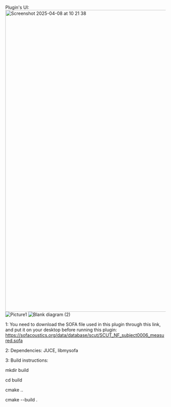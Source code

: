Plugin's UI:
<img width="949" alt="Screenshot 2025-04-08 at 10 21 38" src="https://github.com/user-attachments/assets/23be1072-627d-4742-ab91-2fa005ffeda6" />
![Picture1](https://github.com/user-attachments/assets/a2152c16-0983-42ee-9e20-40c871b774eb)
![Blank diagram (2)](https://github.com/user-attachments/assets/1bf20973-4f4f-44ea-a702-2943d5a905cb)

1: You need to download the SOFA file used in this plugin through this link, and put it on your desktop before running this plugin:
https://sofacoustics.org/data/database/scut/SCUT_NF_subject0006_measured.sofa

2: Dependencies: JUCE, libmysofa

3: Build instructions: 

mkdir build

cd build

cmake ..

cmake --build .
